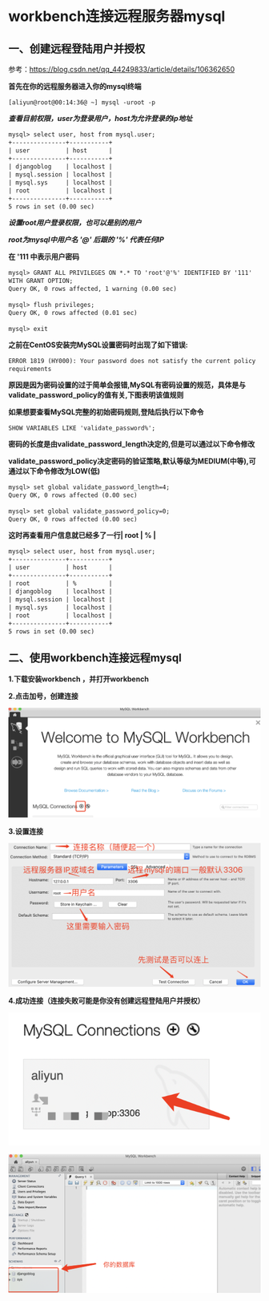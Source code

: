 # workbench连接远程服务器mysql 



## 一、创建远程登陆用户并授权

参考：https://blog.csdn.net/qq_44249833/article/details/106362650



**首先在你的远程服务器进入你的mysql终端**

```
[aliyun@root@00:14:36@ ~] mysql -uroot -p
```



***查看目前权限，user为登录用户，host为允许登录的ip地址***

```
mysql> select user, host from mysql.user;
+---------------+-----------+
| user          | host      |
+---------------+-----------+
| djangoblog    | localhost |
| mysql.session | localhost |
| mysql.sys     | localhost |
| root          | localhost |
+---------------+-----------+
5 rows in set (0.00 sec)
```



***设置root用户登录权限，也可以是别的用户*** 

***root为mysql中用户名 '@' 后跟的 '%' 代表任何IP*** 

**在 '111 中表示用户密码**

```
mysql> GRANT ALL PRIVILEGES ON *.* TO 'root'@'%' IDENTIFIED BY '111' WITH GRANT OPTION;
Query OK, 0 rows affected, 1 warning (0.00 sec)

mysql> flush privileges;
Query OK, 0 rows affected (0.01 sec)

mysql> exit
```



**之前在CentOS安装完MySQL设置密码时出现了如下错误:**

```shell
ERROR 1819 (HY000): Your password does not satisfy the current policy requirements
```

**原因是因为密码设置的过于简单会报错,MySQL有密码设置的规范，具体是与validate_password_policy的值有关,下图表明该值规则**

**如果想要查看MySQL完整的初始密码规则,登陆后执行以下命令**

```shell
SHOW VARIABLES LIKE 'validate_password%';
```

**密码的长度是由validate_password_length决定的,但是可以通过以下命令修改**

**validate_password_policy决定密码的验证策略,默认等级为MEDIUM(中等),可通过以下命令修改为LOW(低)**

```
mysql> set global validate_password_length=4;
Query OK, 0 rows affected (0.00 sec)

mysql> set global validate_password_policy=0;
Query OK, 0 rows affected (0.00 sec)
```



**这时再查看用户信息就已经多了一行| root          | %         |**

```
mysql> select user, host from mysql.user;
+---------------+-----------+
| user          | host      |
+---------------+-----------+
| root          | %         |
| djangoblog    | localhost |
| mysql.session | localhost |
| mysql.sys     | localhost |
| root          | localhost |
+---------------+-----------+
5 rows in set (0.00 sec)
```





## 二、使用workbench连接远程mysql



**1.下载安装workbench ，并打开workbench**



**2.点击加号，创建连接**

![image-20210106003613162](../assets/workbench连接远程服务器mysql.assets/image-20210106003613162.png)



**3.设置连接**

![image-20210106004008283](../assets/workbench连接远程服务器mysql.assets/image-20210106004008283.png)



**4.成功连接（连接失败可能是你没有创建远程登陆用户并授权）**

![image-20210106004134233](../assets/workbench连接远程服务器mysql.assets/image-20210106004134233.png)

![image-20210106004234298](../assets/workbench连接远程服务器mysql.assets/image-20210106004234298.png)